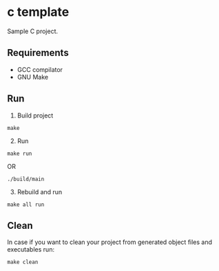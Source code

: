 # c template

Sample C project.

## Requirements

- GCC compilator
- GNU Make

## Run

1. Build project

```shell
make
```

2. Run

```shell
make run
```

OR

```shell
./build/main
```

3. Rebuild and run

```shell
make all run
```

## Clean

In case if you want to clean your project from generated object files and executables run:

```shell
make clean
```


